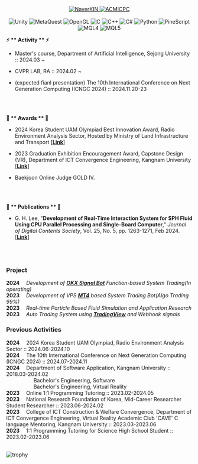 <!-- https://young-94.tistory.com/77#google_vignette -->
<p align="center">
    <a href="https://kin.naver.com/profile/index.naver?u=bEGnMQw3qk9HDeSiWoKBqCl5n47J8XH7kqEiABxy2Xw%3D">
        <img alt="NaverKIN" src="https://img.shields.io/badge/NaverKIN-gray?style=for-the-badge">
    </a>
    <a href="https://www.acmicpc.net/user/lsch6214">
        <img alt="ACMICPC" src="https://img.shields.io/badge/acmicpc-gray?style=for-the-badge">
    </a>
    <!--
    <img alt="MAIL" src="https://img.shields.io/badge/mail-gray?style=for-the-badge&logo=naver&link=https%3A%2F%2Fwww.acmicpc.net%2Fuser%2Flsch6214">
    <img alt="MAIL" src="https://img.shields.io/badge/mail-gray?style=for-the-badge&logo=gmail&link=https%3A%2F%2Fwww.acmicpc.net%2Fuser%2Flsch6214">
    -->
    <br>
    <br>
    <img alt="Unity" src="https://img.shields.io/badge/Unity-black?logo=unity">
    <img alt="MetaQuest" src="https://img.shields.io/badge/MetaQuest-black?logo=meta">
    <img alt="OpenGL" src="https://img.shields.io/badge/OpenGL-black?logo=opengl">
    <img alt="C" src="https://img.shields.io/badge/C-black?logo=c">
    <img alt="C++" src="https://img.shields.io/badge/C%2B%2B-black?logo=cplusplus">
    <img alt="C#" src="https://img.shields.io/badge/C%23-black">
    <img alt="Python" src="https://img.shields.io/badge/Python-black?logo=python">
    <img alt="PineScript" src="https://img.shields.io/badge/PineScript-black?logo=pinescript">
    <img alt="MQL4" src="https://img.shields.io/badge/MQL4-black">
    <img alt="MQL5" src="https://img.shields.io/badge/MQL5-black">
</p>

<!--
<a href="https://upload.wikimedia.org/wikipedia/commons/1/18/C_Programming_Language.svg">
    <img src="https://upload.wikimedia.org/wikipedia/commons/1/18/C_Programming_Language.svg"
      style="height : 45px; margin-left : 10px; margin-right : 10px;"/>

</a>

<a href="https://upload.wikimedia.org/wikipedia/commons/1/18/ISO_C%2B%2B_Logo.svg">
    <img src="https://upload.wikimedia.org/wikipedia/commons/1/18/ISO_C%2B%2B_Logo.svg" 
      style="height : 45px; margin-left : 10px; margin-right : 10px;"/>

</a>

<a href="https://upload.wikimedia.org/wikipedia/commons/b/bd/Logo_C_sharp.svg">
    <img src="https://upload.wikimedia.org/wikipedia/commons/b/bd/Logo_C_sharp.svg" 
      style="height : 45px; margin-left : 10px; margin-right : 10px;"/>

</a>

<a href="https://upload.wikimedia.org/wikipedia/commons/c/c3/Python-logo-notext.svg">
    <img src="https://upload.wikimedia.org/wikipedia/commons/c/c3/Python-logo-notext.svg"
        style="height : 45px; margin-left : 10px; margin-right : 10px;"/>

</a>
  
<a href="https://upload.wikimedia.org/wikipedia/commons/e/e9/Opengl-logo.svg">
    <img src="https://upload.wikimedia.org/wikipedia/commons/e/e9/Opengl-logo.svg"
      style="height : 45px; margin-left : 10px; margin-right : 10px;"/>

</a>
  
<a href="https://github.com/TF-polygon/TF-polygon/assets/111733156/e46c204e-0915-4773-95b2-b486cebba51a">
    <img src="https://github.com/TF-polygon/TF-polygon/assets/111733156/e46c204e-0915-4773-95b2-b486cebba51a"
      style="height : 50px; margin-left : 10px; margin-right : 10px;"/>

</a>

<a href="https://github.com/TF-polygon/TF-polygon/assets/111733156/294f2030-a0c9-4ca0-be7d-f27ebce92ac8">
    <img src="https://github.com/TF-polygon/TF-polygon/assets/111733156/294f2030-a0c9-4ca0-be7d-f27ebce92ac8"
      style="height : 50px; margin-left : 10px; margin-right : 10px;"/>

</a>

<a href="https://github.com/TF-polygon/TF-polygon/assets/111733156/2fe43032-841f-493f-8a68-aaf3895c6213">
    <img src="https://github.com/TF-polygon/TF-polygon/assets/111733156/2fe43032-841f-493f-8a68-aaf3895c6213"
      style="height : 50px; margin-left : 10px; margin-right : 10px;"/>

</a>

<a href="https://github.com/TF-polygon/TF-polygon/assets/111733156/ae91d10b-0fb8-4830-872f-5d848e2dad62">
    <img src="https://github.com/TF-polygon/TF-polygon/assets/111733156/ae91d10b-0fb8-4830-872f-5d848e2dad62"
      style="height : 50px; margin-left : 10px; margin-right : 10px;"/>

</a>
-->

<b>⚡ ** Activity ** ⚡</b>

- Master's course, Department of Artificial Intelligence, Sejong University :: 2024.03 ~

- CVPR LAB, RA :: 2024.02 ~
  
- (expected fianl presentation) The 10th International Conference on Next Generation Computing (ICNGC 2024) :: 2024.11.20-23

<br> <br>

<b> 🌱 ** Awards ** 🌱</b>
<!--"<b>UAM Communication Interference Removal Using Adaptive Filtering Techniquest and UAM Operational framework Utilizing AI Multi-modal</b>"-->
- 2024 Korea Student UAM Olympiad Best Innovation Award, Radio Environment Analysis Sector, Hosted by Ministry of Land Infrastructure and Transport [[**Link**](https://ksduo.or.kr)]

- 2023 Graduation Exhibition Encouragement Award, Capstone Design (VR), Department of ICT Convergence Engineering, Kangnam University [[**Link**](https://sae.kangnam.ac.kr/menu/board/info/bbb160ba271cd9ea5a4f179d3462190d.do?scrtWrtiYn=false&encMenuSeq=9f87f87248ad2a976a416315d9586855&encMenuBoardSeq=1800cdc882d3aad82953075a8dec52d5)]

- Baekjoon Online Judge GOLD IV. <br>

<br> <br>

<b> 💬 ** Publications ** 💬 </b>

<!-- G. H. Lee et al. "<b>Enhancing Sign Language Acquisition with VR Technology: A Study on HMD and Hand-Tracking Integration</b>," <i>The 10th International Conference on Next Generation Computing</i>, -, -, -. (Accepted)-->
- G. H. Lee, "<b>Development of Real-Time Interaction System for SPH Fluid Using CPU Parallel Processing and Single-Board Computer</b>," <i>Journal of Digital Contents Society</i>, Vol. 25, No. 5, pp. 1263-1271, Feb 2024. [[**Link**](https://doi.org/10.9728/dcs.2024.25.5.1263)]

<br> <br>

### Project

<b>2024</b>&emsp; <i>Development of [**OKX Signal Bot**](https://www.okx.com/landingpage/signal-trading) Function-based System Trading(In operating)</i><br>
<b>2023</b>&emsp; <i>Development of VPS [**MT4**](https://www.mql5.com/en) based System Trading Bot(Algo Trading 99%)</i><br>
<b>2023</b>&emsp; <i>Real-time Particle Based Fluid Simulation and Application Research</i><br>
<b>2023</b>&emsp; <i>Auto Trading System using [**TradingView**](https://www.tradingview.com/) and Webhook signals</i><br>

### Previous Activities
<!-- -->
<!--<b>2024</b>&emsp; 2024 Korea Student UAM Olympiad, Radio Environment Analysis Sector, "UAM Communication Interference Removal Using Adaptive Filtering Techniquest and UAM Operational framework Utilizing AI Multi-modal" :: 2024.06-2024.10<br>-->
<b>2024</b>&emsp; 2024 Korea Student UAM Olympiad, Radio Environment Analysis Sector :: 2024.06-2024.10<br>
<b>2024</b>&emsp; The 10th International Conference on Next Generation Computing (ICNGC 2024) :: 2024.07-2024.11<br>
<b>2024</b>&emsp; Department of Software Application, Kangnam University :: 2018.03-2024.02<br>
&emsp;&emsp;&emsp;&emsp;&emsp;&nbsp;Bachelor's Engineering, Software<br>
&emsp;&emsp;&emsp;&emsp;&emsp;&nbsp;Bachelor's Engineering, Virtual Reality<br>
<b>2023</b>&emsp; Online 1:1 Programming Tutoring  :: 2023.02-2024.05 <br>
<b>2023</b>&emsp; National Research Foundation of Korea, Mid-Career Researcher Student Researcher :: 2023.06-2024.02<br>
<b>2023</b>&emsp; College of ICT Construction & Welfare Convergence, Department of ICT Convergence Engineering, Virtual Reality Academic Club 'CAVE' C language Mentoring, Kangnam University :: 2023.03-2023.06 <br>
<b>2023</b>&emsp; 1:1 Programming Tutoring for Science High School Student :: 2023.02-2023.06 <br><br>

![trophy](https://github-profile-trophy.vercel.app/?username=TF-Polygon&theme=flat&row=1)
<!--
![lsch6214's solved.ac stats](https://github-readme-solvedac.hyp3rflow.vercel.app/api/?handle=lsch6214)
[![lsch6214's GitHub stats](https://github-readme-stats.vercel.app/api?username=tf-polygon)](https://github.com/polygon/github-readme-stats)
[![Solved.ac Profile](http://mazassumnida.wtf/api/v2/generate_badge?boj=lsch6214)](https://solved.ac/lsch6214/)
-->

<!--
**TF-polygon/TF-polygon** is a ✨ _special_ ✨ repository because its `README.md` (this file) appears on your GitHub profile.

Here are some ideas to get you started:

- 🔭 I’m currently working on ...
- 🌱 I’m currently learning ...
- 👯 I’m looking to collaborate on ...
- 🤔 I’m looking for help with ...
- 💬 Ask me about ...
- 📫 How to reach me: ...
- 😄 Pronouns: ...
- ⚡ Fun fact: ...
-->
